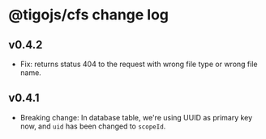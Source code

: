 # @tigojs/cfs change log

## v0.4.2

- Fix: returns status 404 to the request with wrong file type or wrong file name.

## v0.4.1

- Breaking change: In database table, we're using UUID as primary key now, and `uid` has been changed to `scopeId`.
